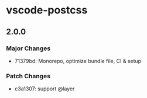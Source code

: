 # vscode-postcss

## 2.0.0

### Major Changes

- 71379bd: Monorepo, optimize bundle file, CI & setup

### Patch Changes

- c3a1307: support @layer
